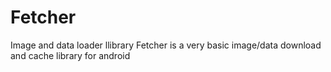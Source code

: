 # Fetcher
Image and data loader llibrary
Fetcher is a very basic image/data download and cache library for android
